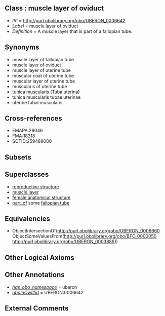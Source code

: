 
## Class : muscle layer of oviduct

 * *IRI* = http://purl.obolibrary.org/obo/UBERON_0006642
 * *Label* = muscle layer of oviduct
 * *Definition* = A muscle layer that is part of a fallopian tube.

## Synonyms

 * muscle layer of fallopian tube
 * muscle layer of oviduct
 * muscle layer of uterine tube
 * muscular coat of uterine tube
 * muscular layer of uterine tube
 * muscularis of uterine tube
 * tunica muscularis (Tuba uterina)
 * tunica muscularis tubae uterinae
 * uterine tubal muscularis

## Cross-references

 * EMAPA:29046
 * FMA:18318
 * SCTID:259488000

## Subsets


## Superclasses

 * [reproductive structure](../../UBERON/56/UBERON_0005156.md)
 * [muscle layer](../../UBERON/60/UBERON_0006660.md)
 * [female anatomical structure](../../UBERON/04/UBERON_0014404.md)
 * [part_of](../../BFO/50/BFO_0000050.md) some [fallopian tube](../../UBERON/89/UBERON_0003889.md)

## Equivalencies

 * ObjectIntersectionOf(<http://purl.obolibrary.org/obo/UBERON_0006660> ObjectSomeValuesFrom(<http://purl.obolibrary.org/obo/BFO_0000050> <http://purl.obolibrary.org/obo/UBERON_0003889>))

## Other Logical Axioms


## Other Annotations

 * *[has_obo_namespace](../../ce/oboInOwl#hasOBONamespace.md)* = uberon
 * *[oboInOwl#id](../../id/oboInOwl#id.md)* = UBERON:0006642

## External Comments

